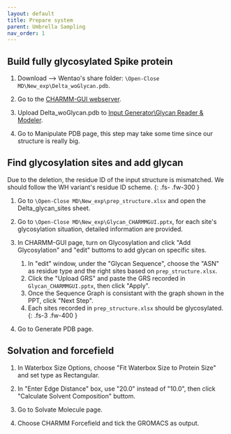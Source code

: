 ```yaml
---
layout: default
title: Prepare system
parent: Umbrella Sampling
nav_order: 1
---
```


## Build fully glycosylated Spike protein

1. Download --> Wentao's share folder: `\Open-Close MD\New_exp\Delta_woGlycan.pdb`.

2. Go to the [CHARMM-GUI webserver](https://www.charmm-gui.org/?doc=input).

3. Upload Delta_woGlycan.pdb to [Input Generator\Glycan Reader & Modeler](https://www.charmm-gui.org/?doc=input/glycan).

4. Go to Manipulate PDB page, this step may take some time since our structure is really big.

## Find glycosylation sites and add glycan

Due to the deletion, the residue ID of the input structure is mismatched. We should follow the WH variant's residue ID scheme.
{: .fs- .fw-300 }

1. Go to `\Open-Close MD\New_exp\prep_structure.xlsx` and open the Delta_glycan_sites sheet.

2. Go to `\Open-Close MD\New_exp\Glycan_CHARMMGUI.pptx`, for each site's glycosylation situation, detailed information are provided.

3. In CHARMM-GUI page, turn on Glycosylation and click "Add Glycosylation" and "edit" buttoms to add glycan on specific sites.

    1. In "edit" window, under the "Glycan Sequence", choose the "ASN" as residue type and the right sites based on `prep_structure.xlsx`.
    2. Click the "Upload GRS" and paste the GRS recorded in `Glycan_CHARMMGUI.pptx`, then click "Apply". 
    3. Once the Sequence Graph is consistant with the graph shown in the PPT, click "Next Step". 
    4. Each sites recorded in `prep_structure.xlsx` should be glycosylated.
    {: .fs-3 .fw-400 }

4. Go to Generate PDB page.

## Solvation and forcefield

1. In Waterbox Size Options, choose "Fit Waterbox Size to Protein Size" and set type as Rectangular.

2. In "Enter Edge Distance" box, use "20.0" instead of "10.0", then click "Calculate Solvent Composition" buttom.

3. Go to Solvate Molecule page.

4. Choose CHARMM Forcefield and tick the GROMACS as output.